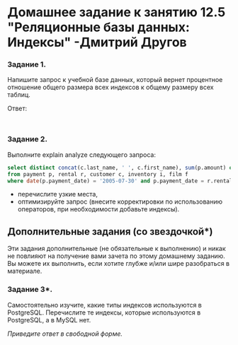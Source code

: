 # Домашнее задание к занятию 12.5 "Реляционные базы данных: Индексы" -Дмитрий Другов


### Задание 1.

Напишите запрос к учебной базе данных, который вернет процентное отношение общего размера всех индексов к общему размеру всех таблиц.

Ответ:

```


```


### Задание 2.

Выполните explain analyze следующего запроса:
```sql
select distinct concat(c.last_name, ' ', c.first_name), sum(p.amount) over (partition by c.customer_id, f.title)
from payment p, rental r, customer c, inventory i, film f
where date(p.payment_date) = '2005-07-30' and p.payment_date = r.rental_date and r.customer_id = c.customer_id and i.inventory_id = r.inventory_id
```
- перечислите узкие места,
- оптимизируйте запрос (внесите корректировки по использованию операторов, при необходимости добавьте индексы).





## Дополнительные задания (со звездочкой*)
Эти задания дополнительные (не обязательные к выполнению) и никак не повлияют на получение вами зачета по этому домашнему заданию. Вы можете их выполнить, если хотите глубже и/или шире разобраться в материале.

### Задание 3*.

Самостоятельно изучите, какие типы индексов используются в PostgreSQL. Перечислите те индексы, которые используются в PostgreSQL, а в MySQL нет.

*Приведите ответ в свободной форме.*
